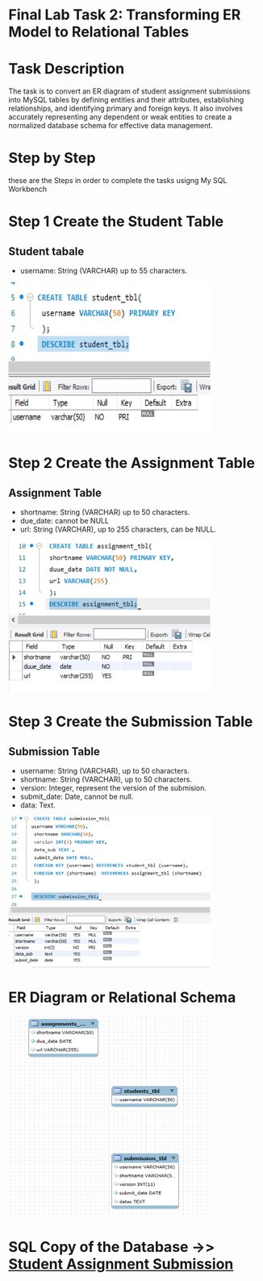 # Final Lab Task 2: Transforming ER Model to Relational Tables
 # Task Description
 The task is to convert an ER diagram of student assignment submissions into MySQL tables by defining entities and their attributes, establishing relationships, and identifying primary and foreign keys. It also involves accurately representing any dependent or weak entities to create a normalized database schema for effective data management.

# Step by Step
 these are the Steps in order to complete the tasks usigng My SQL Workbench

# Step 1 Create the Student Table
## Student tabale
- username: String (VARCHAR) up to 55 characters. 

<img src="image/2 stu_tbl.PNG" alt="Alt Text" width="400" height="300">

 # Step 2  Create the Assignment Table
 ## Assignment Table
 - shortname: String (VARCHAR) up to 50 characters.
 - due_date: cannot be NULL
 - url: String (VARCHAR), up to 255 characters, can be NULL.
 <img src="image/2 assignment_tbl.PNG" alt="Alt Text" width="400" height="300">

# Step 3  Create the Submission Table
## Submission Table
- username: String (VARCHAR), up to 50 characters.
- shortname: String (VARCHAR), up to 50 characters.
- version: Integer, represent the version of the submision.
- submit_date: Date, cannot be null.
- data: Text. 
 <img src="image/2 SUBMISSION_TBL.PNG" alt="Alt Text" width="400" height="300">

 # ER Diagram or Relational Schema
  <img src="image/ERD OF STU TBL.PNG" alt="Alt Text" width="400" height="400">
 
  # SQL Copy of the Database  ->> [Student Assignment Submission](https://github.com/joy042219/EDM-portpofolio/blob/main/Final%20Lab%20Task%202/image/Sql%20copy)


